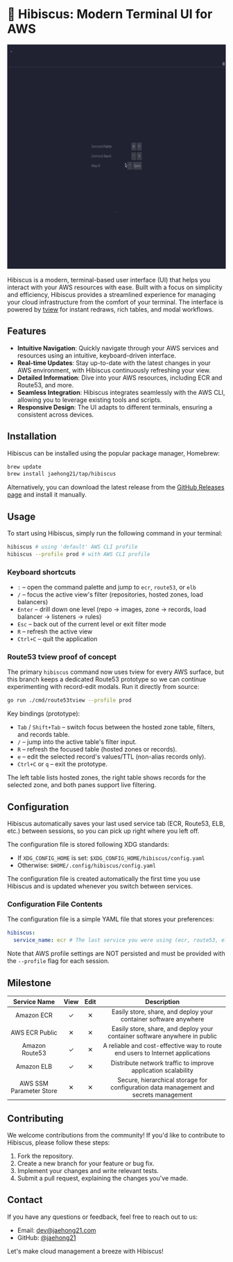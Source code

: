 # 🌺 Hibiscus: Modern Terminal UI for AWS

<p align="center">
  <img src="./docs/ecr-demo.gif" alt="Hibiscus ECR demo" width="800" height="516">
</p>

Hibiscus is a modern, terminal-based user interface (UI) that helps you interact with your AWS resources with ease. Built with a focus on simplicity and efficiency, Hibiscus provides a streamlined experience for managing your cloud infrastructure from the comfort of your terminal. The interface is powered by [tview](https://github.com/rivo/tview) for instant redraws, rich tables, and modal workflows.

## Features

- **Intuitive Navigation**: Quickly navigate through your AWS services and resources using an intuitive, keyboard-driven interface.
- **Real-time Updates**: Stay up-to-date with the latest changes in your AWS environment, with Hibiscus continuously refreshing your view.
- **Detailed Information**: Dive into your AWS resources, including ECR and Route53, and more.
- **Seamless Integration**: Hibiscus integrates seamlessly with the AWS CLI, allowing you to leverage existing tools and scripts.
- **Responsive Design**: The UI adapts to different terminals, ensuring a consistent across devices.

## Installation

Hibiscus can be installed using the popular package manager, Homebrew:

```bash
brew update
brew install jaehong21/tap/hibiscus
```

Alternatively, you can download the latest release from the [GitHub Releases page](https://github.com/jaehong21/hibiscus/releases) and install it manually.

## Usage

To start using Hibiscus, simply run the following command in your terminal:

```bash
hibiscus # using 'default' AWS CLI profile
hibiscus --profile prod # with AWS CLI profile
```

### Keyboard shortcuts

- `:` – open the command palette and jump to `ecr`, `route53`, or `elb`
- `/` – focus the active view's filter (repositories, hosted zones, load balancers)
- `Enter` – drill down one level (repo → images, zone → records, load balancer → listeners → rules)
- `Esc` – back out of the current level or exit filter mode
- `R` – refresh the active view
- `Ctrl+C` – quit the application

### Route53 tview proof of concept

The primary `hibiscus` command now uses tview for every AWS surface, but this branch keeps a dedicated Route53 prototype so we can continue experimenting with record-edit modals.
Run it directly from source:

```bash
go run ./cmd/route53tview --profile prod
```

Key bindings (prototype):

- `Tab` / `Shift+Tab` – switch focus between the hosted zone table, filters, and records table.
- `/` – jump into the active table's filter input.
- `R` – refresh the focused table (hosted zones or records).
- `e` – edit the selected record's values/TTL (non-alias records only).
- `Ctrl+C` or `q` – exit the prototype.

The left table lists hosted zones, the right table shows records for the selected zone, and both panes support live filtering.

<!-- This will launch the Hibiscus UI, where you can navigate through your AWS services and resources using the keyboard. Refer to the [documentation](https://github.com/your-github-username/hibiscus/wiki) for more information on the available commands and features. -->

## Configuration

Hibiscus automatically saves your last used service tab (ECR, Route53, ELB, etc.) between sessions, so you can pick up right where you left off.

The configuration file is stored following XDG standards:

- If `XDG_CONFIG_HOME` is set: `$XDG_CONFIG_HOME/hibiscus/config.yaml`
- Otherwise: `$HOME/.config/hibiscus/config.yaml`

The configuration file is created automatically the first time you use Hibiscus and is updated whenever you switch between services.

### Configuration File Contents

The configuration file is a simple YAML file that stores your preferences:

```yaml
hibiscus:
  service_name: ecr # The last service you were using (ecr, route53, elb)
```

Note that AWS profile settings are NOT persisted and must be provided with the `--profile` flag for each session.

## Milestone

|      Service Name       | View | Edit |                                      Description                                      |
| :---------------------: | :--: | :--: | :-----------------------------------------------------------------------------------: |
|       Amazon ECR        |  ✓   |  ✕   |           Easily store, share, and deploy your container software anywhere            |
|     AWS ECR Public      |  ✕   |  ✕   |      Easily store, share, and deploy your container software anywhere in public       |
|     Amazon Route53      |  ✓   |  ✕   |     A reliable and cost-effective way to route end users to Internet applications     |
|       Amazon ELB        |  ✓   |  ✕   |             Distribute network traffic to improve application scalability             |
| AWS SSM Parameter Store |  ✕   |  ✕   | Secure, hierarchical storage for configuration data management and secrets management |

## Contributing

We welcome contributions from the community! If you'd like to contribute to Hibiscus, please follow these steps:

1. Fork the repository.
2. Create a new branch for your feature or bug fix.
3. Implement your changes and write relevant tests.
4. Submit a pull request, explaining the changes you've made.

<!-- For more information, please check the [contributing guidelines](https://github.com/your-github-username/hibiscus/blob/main/CONTRIBUTING.md). -->

## Contact

If you have any questions or feedback, feel free to reach out to us:

- Email: [dev@jaehong21.com](mailto:dev@jaehong21.com)
- GitHub: [@jaehong21](https://github.com/jaehong21)

Let's make cloud management a breeze with Hibiscus!
